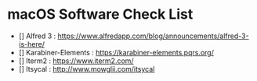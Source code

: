 # macOS Software Check List

- [] Alfred 3 : <https://www.alfredapp.com/blog/announcements/alfred-3-is-here/>
- [] Karabiner-Elements : <https://karabiner-elements.pqrs.org/>
- [] Iterm2 : <https://www.iterm2.com/>
- [] Itsycal : <http://www.mowglii.com/itsycal>

